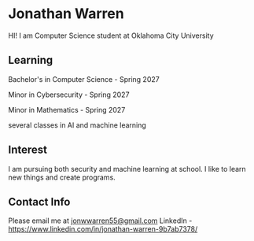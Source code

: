 # Jonathan Warren
HI! I am Computer Science student at Oklahoma City University

## Learning
Bachelor's in Computer Science - Spring 2027

Minor in Cybersecurity - Spring 2027

Minor in Mathematics - Spring 2027

several classes in AI and machine learning

## Interest
I am pursuing both security and machine learning at school. I like to learn new things and create programs.

## Contact Info
Please email me at jonwwarren55@gmail.com
LinkedIn - https://www.linkedin.com/in/jonathan-warren-9b7ab7378/
